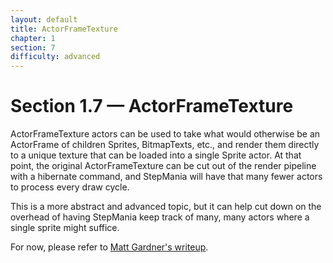 ```yaml
---
layout: default
title: ActorFrameTexture
chapter: 1
section: 7
difficulty: advanced
---
```


# Section 1.7 &mdash; ActorFrameTexture

ActorFrameTexture actors can be used to take what would otherwise be an ActorFrame of children Sprites, BitmapTexts, etc., and render them directly to a unique texture that can be loaded into a single Sprite actor.  At that point, the original ActorFrameTexture can be cut out of the render pipeline with a hibernate command, and StepMania will have that many fewer actors to process every draw cycle.

This is a more abstract and advanced topic, but it can help cut down on the overhead of having StepMania keep track of many, many actors where a single sprite might suffice.

For now, please refer to [Matt Gardner's writeup](https://github.com/stepmania/stepmania/blob/master/Docs/Themerdocs/Examples/Example_Actors/ActorFrameTexture.lua).